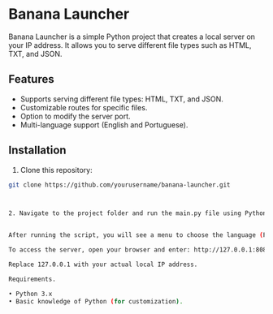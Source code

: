 # Banana Launcher

Banana Launcher is a simple Python project that creates a local server on your IP address. It allows you to serve different file types such as HTML, TXT, and JSON.

## Features

- Supports serving different file types: HTML, TXT, and JSON.
- Customizable routes for specific files.
- Option to modify the server port.
- Multi-language support (English and Portuguese).

## Installation

1. Clone this repository:

```bash
git clone https://github.com/yourusername/banana-launcher.git



2. Navigate to the project folder and run the main.py file using Python: python main.py


After running the script, you will see a menu to choose the language (Portuguese or English) and start the server on your local IP.

To access the server, open your browser and enter: http://127.0.0.1:8080

Replace 127.0.0.1 with your actual local IP address.

Requirements.

• Python 3.x
• Basic knowledge of Python (for customization).
